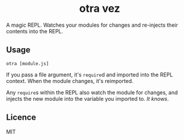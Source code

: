 <h1 align="center">
otra vez
</h1>

A magic REPL. Watches your modules for changes and re-injects their contents into the REPL.

## Usage

```
otra [module.js]
```

If you pass a file argument, it's `require`d and imported into the REPL context. When the module changes, it's reimported.

Any `require`s within the REPL also watch the module for changes, and injects the new module into the variable you imported to. *It knows*.

## Licence
MIT